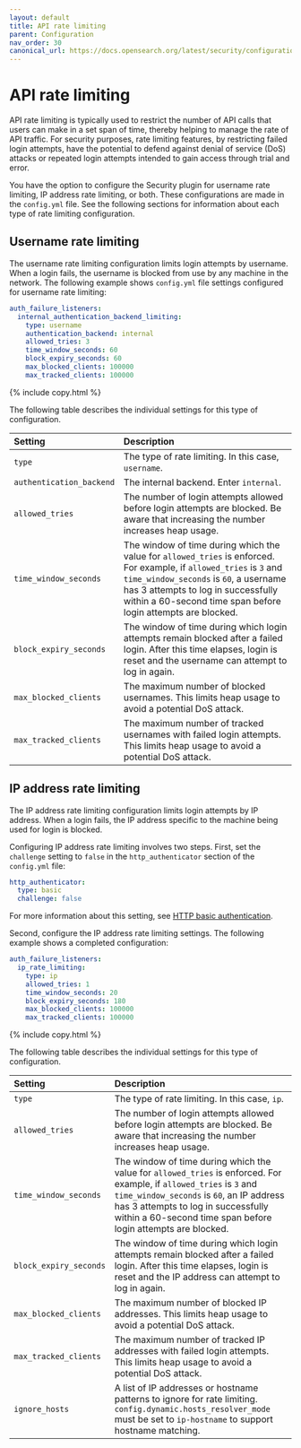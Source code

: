 ```yaml
---
layout: default
title: API rate limiting
parent: Configuration
nav_order: 30
canonical_url: https://docs.opensearch.org/latest/security/configuration/api-rate-limiting/
---
```



# API rate limiting

API rate limiting is typically used to restrict the number of API calls that users can make in a set span of time, thereby helping to manage the rate of API traffic. For security purposes, rate limiting features, by restricting failed login attempts, have the potential to defend against denial of service (DoS) attacks or repeated login attempts intended to gain access through trial and error.

You have the option to configure the Security plugin for username rate limiting, IP address rate limiting, or both. These configurations are made in the `config.yml` file. See the following sections for information about each type of rate limiting configuration.


## Username rate limiting

The username rate limiting configuration limits login attempts by username. When a login fails, the username is blocked from use by any machine in the network. The following example shows `config.yml` file settings configured for username rate limiting:

```yml
auth_failure_listeners:
  internal_authentication_backend_limiting:
    type: username
    authentication_backend: internal
    allowed_tries: 3
    time_window_seconds: 60
    block_expiry_seconds: 60
    max_blocked_clients: 100000
    max_tracked_clients: 100000
```
{% include copy.html %}

The following table describes the individual settings for this type of configuration.

| Setting | Description |
| :--- | :--- |
| `type` | The type of rate limiting. In this case, `username`. |
| `authentication_backend` | The internal backend. Enter `internal`. |
| `allowed_tries` | The number of login attempts allowed before login attempts are blocked. Be aware that increasing the number increases heap usage. |
| `time_window_seconds` | The window of time during which the value for `allowed_tries` is enforced. For example, if `allowed_tries` is `3` and `time_window_seconds` is `60`, a username has 3 attempts to log in successfully within a 60-second time span before login attempts are blocked. |
| `block_expiry_seconds` | The window of time during which login attempts remain blocked after a failed login. After this time elapses, login is reset and the username can attempt to log in again. |
| `max_blocked_clients` | The maximum number of blocked usernames. This limits heap usage to avoid a potential DoS attack. |
| `max_tracked_clients` | The maximum number of tracked usernames with failed login attempts. This limits heap usage to avoid a potential DoS attack. |


## IP address rate limiting

The IP address rate limiting configuration limits login attempts by IP address. When a login fails, the IP address specific to the machine being used for login is blocked. 

Configuring IP address rate limiting involves two steps. First, set the `challenge` setting to `false` in the `http_authenticator` section of the `config.yml` file:

```yml
http_authenticator:
  type: basic
  challenge: false
```

For more information about this setting, see [HTTP basic authentication]({{site.url}}{{site.baseurl}}/security/authentication-backends/basic-authc/).

Second, configure the IP address rate limiting settings. The following example shows a completed configuration:

```yml
auth_failure_listeners:
  ip_rate_limiting:
    type: ip
    allowed_tries: 1
    time_window_seconds: 20
    block_expiry_seconds: 180
    max_blocked_clients: 100000
    max_tracked_clients: 100000
```
{% include copy.html %}

The following table describes the individual settings for this type of configuration.

| Setting | Description |
| :--- | :--- |
| `type` | The type of rate limiting. In this case, `ip`. |
| `allowed_tries` | The number of login attempts allowed before login attempts are blocked. Be aware that increasing the number increases heap usage. |
| `time_window_seconds` | The window of time during which the value for `allowed_tries` is enforced. For example, if `allowed_tries` is `3` and `time_window_seconds` is `60`, an IP address has 3 attempts to log in successfully within a 60-second time span before login attempts are blocked. |
| `block_expiry_seconds` | The window of time during which login attempts remain blocked after a failed login. After this time elapses, login is reset and the IP address can attempt to log in again. |
| `max_blocked_clients` | The maximum number of blocked IP addresses. This limits heap usage to avoid a potential DoS attack. |
| `max_tracked_clients` | The maximum number of tracked IP addresses with failed login attempts. This limits heap usage to avoid a potential DoS attack. |
| `ignore_hosts` | A list of IP addresses or hostname patterns to ignore for rate limiting. `config.dynamic.hosts_resolver_mode` must be set to `ip-hostname` to support hostname matching. |

